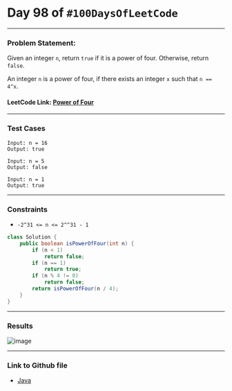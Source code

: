 # Day 98 of `#100DaysOfLeetCode`

___
### Problem Statement:  
Given an integer `n`, return `true` if it is a power of four. Otherwise, return `false`.

An integer `n` is a power of four, if there exists an integer `x` such that `n == 4^x`.


#### LeetCode Link: [Power of Four](https://leetcode.com/problems/power-of-four/description/)
___


### Test Cases
```
Input: n = 16
Output: true
```
```
Input: n = 5
Output: false
```
```
Input: n = 1
Output: true
```
___

### Constraints 
* `-2^31 <= n <= 2^^31 - 1`

```java
class Solution {
    public boolean isPowerOfFour(int n) {
        if (n < 1)
            return false;
        if (n == 1)
            return true;
        if (n % 4 != 0)
            return false;
        return isPowerOfFour(n / 4);
    }
}
```
___
### Results
![image](https://github.com/studentdevelops/100DaysOfLeetCode/assets/31382363/624ce98c-5b38-47ee-8ab4-9b48adf3d875)

___

### Link to Github file  
* [Java](https://github.com/studentdevelops/100DaysOfLeetCode/blob/a80cab37fa957fccefb8d1adae990c9a69611305/Day98_Power_Of_Four/code.java)
